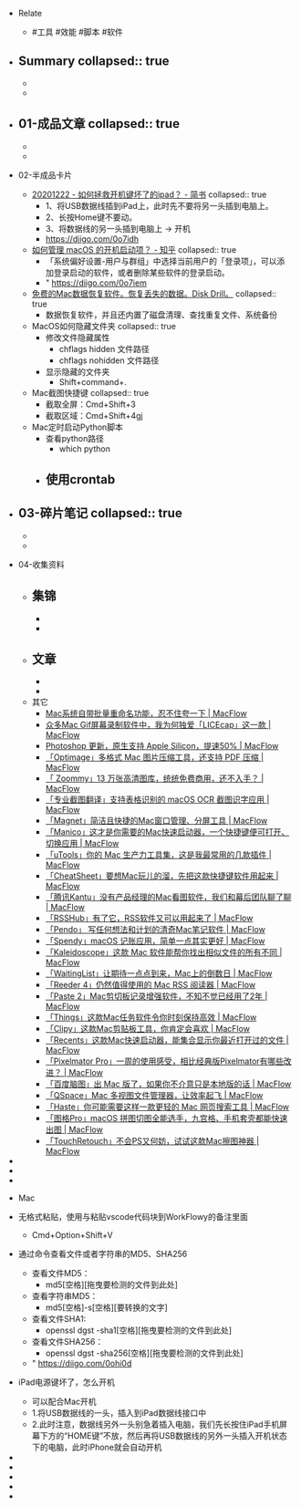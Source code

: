 - Relate
	- #工具 #效能 #脚本 #软件
- Summary
  collapsed:: true
	-
	-
	-
- 01-成品文章
  collapsed:: true
	-
	-
	-
- 02-半成品卡片
	- [20201222 - 如何拯救开机键坏了的ipad？ - 简书](https://www.jianshu.com/p/638f09031e42)
	  collapsed:: true
		- 1、将USB数据线插到iPad上，此时先不要将另一头插到电脑上。
		- 2、长按Home键不要动。
		- 3、将数据线的另一头插到电脑上 → 开机
		- https://diigo.com/0o7idh
	- [如何管理 macOS 的开机启动项？ - 知乎](https://zhuanlan.zhihu.com/p/165344262)
	  collapsed:: true
		- 「系统偏好设置-用户与群组」中选择当前用户的「登录项」，可以添加登录启动的软件，或者删除某些软件的登录启动。
		- " https://diigo.com/0o7iem
	- [免费的Mac数据恢复软件。恢复丢失的数据。Disk Drill。](https://www.cleverfiles.com/cn/)
	  collapsed:: true
		- 数据恢复软件，并且还内置了磁盘清理、查找重复文件、系统备份
	- MacOS如何隐藏文件夹
	  collapsed:: true
		- 修改文件隐藏属性
			- chflags hidden 文件路径
			- chflags nohidden 文件路径
		- 显示隐藏的文件夹
			- Shift+command+.
	- Mac截图快捷键
	  collapsed:: true
		- 截取全屏：Cmd+Shift+3
		- 截取区域：Cmd+Shift+4gj
	- Mac定时启动Python脚本
		- 查看python路径
			- which python
		- 使用crontab
			-
- 03-碎片笔记
  collapsed:: true
	-
	-
	-
- 04-收集资料
	- 集锦
		-
		-
		-
	- 文章
		-
		-
		-
	- 其它
		- [Mac系统自带批量重命名功能，忍不住夸一下 | MacFlow](https://macflow.net/p/781.html)
		- [众多Mac Gif屏幕录制软件中，我为何独爱「LICEcap」这一款 | MacFlow](https://macflow.net/p/285.html)
		- [Photoshop 更新，原生支持 Apple Silicon，提速50% | MacFlow](https://macflow.net/p/1978.html)
		- [「Optimage」多格式 Mac 图片压缩工具，还支持 PDF 压缩 | MacFlow](https://macflow.net/p/1149.html)
		- [「 Zoommy」13 万张高清图库，统统免费商用，还不入手？ | MacFlow](https://macflow.net/p/1673.html)
		- [「专业截图翻译」支持表格识别的 macOS OCR 截图识字应用 | MacFlow](https://macflow.net/p/1954.html)
		- [「Magnet」简洁且快捷的Mac窗口管理、分屏工具 | MacFlow](https://macflow.net/p/109.html)
		- [「Manico」这才是你需要的Mac快速启动器，一个快捷键便可打开、切换应用 | MacFlow](https://macflow.net/p/380.html)
		- [「uTools」你的 Mac 生产力工具集，这是我最常用的几款插件 | MacFlow](https://macflow.net/p/1575.html)
		- [「CheatSheet」要想Mac玩儿的溜，先把这款快捷键软件用起来 | MacFlow](https://macflow.net/p/39.html)
		- [「腾讯Kantu」没有产品经理的Mac看图软件，我们和幕后团队聊了聊 | MacFlow](https://macflow.net/p/760.html)
		- [「RSSHub」有了它，RSS软件又可以用起来了 | MacFlow](https://macflow.net/p/617.html)
		- [「Pendo」 写任何想法和计划的清奇Mac笔记软件 | MacFlow](https://macflow.net/p/819.html)
		- [「Spendy」macOS 记账应用，简单一点其实更好 | MacFlow](https://macflow.net/p/1947.html)
		- [「Kaleidoscope」这款 Mac 软件能帮你找出相似文件的所有不同 | MacFlow](https://macflow.net/p/912.html)
		- [「WaitingList」让期待一点点到来，Mac上的倒数日 | MacFlow](https://macflow.net/p/591.html)
		- [「Reeder 4」仍然值得使用的 Mac RSS 阅读器 | MacFlow](https://macflow.net/p/1037.html)
		- [「Paste 2」Mac剪切板记录增强软件，不知不觉已经用了2年 | MacFlow](https://macflow.net/p/232.html)
		- [「Things」这款Mac任务软件令你时刻保持高效 | MacFlow](https://macflow.net/p/534.html)
		- [「Clipy」这款Mac剪贴板工具，你肯定会喜欢 | MacFlow](https://macflow.net/p/567.html)
		- [「Recents」这款Mac快速启动器，能集合显示你最近打开过的文件 | MacFlow](https://macflow.net/p/273.html)
		- [「Pixelmator Pro」一周的使用感受，相比经典版Pixelmator有哪些改进？ | MacFlow](https://macflow.net/p/480.html)
		- [「百度脑图」出 Mac 版了，如果你不介意只是本地版的话 | MacFlow](https://macflow.net/p/858.html)
		- [「QSpace」Mac 多视图文件管理器，让效率起飞 | MacFlow](https://macflow.net/p/1104.html)
		- [「Haste」你可能需要这样一款更轻的 Mac 网页搜索工具 | MacFlow](https://macflow.net/p/661.html)
		- [「图格Pro」macOS 拼图切图全能选手，九宫格、手机套壳都能快速出图 | MacFlow](https://macflow.net/p/1927.html)
		- [「TouchRetouch」不会PS又何妨，试试这款Mac擦图神器 | MacFlow](https://macflow.net/p/690.html)
-
-
-

- Mac
- 无格式粘贴，使用与粘贴vscode代码块到WorkFlowy的备注里面
	- Cmd+Option+Shift+V
- 通过命令查看文件或者字符串的MD5、SHA256
	- 查看文件MD5：
		- md5[空格][拖曳要检测的文件到此处]
	- 查看字符串MD5：
		- md5[空格]-s[空格][要转换的文字]
	- 查看文件SHA1:
		- openssl dgst -sha1[空格][拖曳要检测的文件到此处]
	- 查看文件SHA256：
		- openssl dgst -sha256[空格][拖曳要检测的文件到此处]
	- " https://diigo.com/0ohi0d
- iPad电源键坏了，怎么开机
	- 可以配合Mac开机
	- 1.将USB数据线的一头，插入到iPad数据线接口中
	- 2.此时注意，数据线另外一头别急着插入电脑，我们先长按住iPad手机屏幕下方的“HOME键”不放，然后再将USB数据线的另外一头插入开机状态下的电脑，此时iPhone就会自动开机
-
-
-
-
-